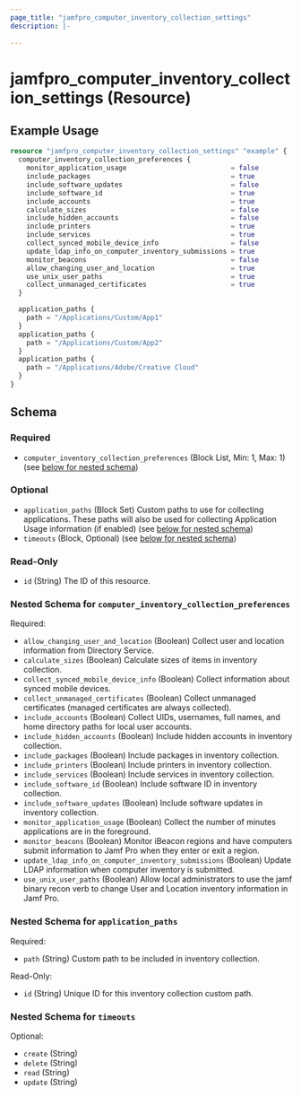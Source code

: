 ```yaml
---
page_title: "jamfpro_computer_inventory_collection_settings"
description: |-
  
---
```


# jamfpro_computer_inventory_collection_settings (Resource)


## Example Usage
```terraform
resource "jamfpro_computer_inventory_collection_settings" "example" {
  computer_inventory_collection_preferences {
    monitor_application_usage                          = false
    include_packages                                   = true
    include_software_updates                           = false
    include_software_id                                = true
    include_accounts                                   = true
    calculate_sizes                                    = false
    include_hidden_accounts                            = false
    include_printers                                   = true
    include_services                                   = true
    collect_synced_mobile_device_info                  = false
    update_ldap_info_on_computer_inventory_submissions = true
    monitor_beacons                                    = false
    allow_changing_user_and_location                   = true
    use_unix_user_paths                                = true
    collect_unmanaged_certificates                     = true
  }

  application_paths {
    path = "/Applications/Custom/App1"
  }
  application_paths {
    path = "/Applications/Custom/App2"
  }
  application_paths {
    path = "/Applications/Adobe/Creative Cloud"
  }
}
```

<!-- schema generated by tfplugindocs -->
## Schema

### Required

- `computer_inventory_collection_preferences` (Block List, Min: 1, Max: 1) (see [below for nested schema](#nestedblock--computer_inventory_collection_preferences))

### Optional

- `application_paths` (Block Set) Custom paths to use for collecting applications. These paths will also be used for collecting Application Usage information (if enabled) (see [below for nested schema](#nestedblock--application_paths))
- `timeouts` (Block, Optional) (see [below for nested schema](#nestedblock--timeouts))

### Read-Only

- `id` (String) The ID of this resource.

<a id="nestedblock--computer_inventory_collection_preferences"></a>
### Nested Schema for `computer_inventory_collection_preferences`

Required:

- `allow_changing_user_and_location` (Boolean) Collect user and location information from Directory Service.
- `calculate_sizes` (Boolean) Calculate sizes of items in inventory collection.
- `collect_synced_mobile_device_info` (Boolean) Collect information about synced mobile devices.
- `collect_unmanaged_certificates` (Boolean) Collect unmanaged certificates (managed certificates are always collected).
- `include_accounts` (Boolean) Collect UIDs, usernames, full names, and home directory paths for local user accounts.
- `include_hidden_accounts` (Boolean) Include hidden accounts in inventory collection.
- `include_packages` (Boolean) Include packages in inventory collection.
- `include_printers` (Boolean) Include printers in inventory collection.
- `include_services` (Boolean) Include services in inventory collection.
- `include_software_id` (Boolean) Include software ID in inventory collection.
- `include_software_updates` (Boolean) Include software updates in inventory collection.
- `monitor_application_usage` (Boolean) Collect the number of minutes applications are in the foreground.
- `monitor_beacons` (Boolean) Monitor iBeacon regions and have computers submit information to Jamf Pro when they enter or exit a region.
- `update_ldap_info_on_computer_inventory_submissions` (Boolean) Update LDAP information when computer inventory is submitted.
- `use_unix_user_paths` (Boolean) Allow local administrators to use the jamf binary recon verb to change User and Location inventory information in Jamf Pro.


<a id="nestedblock--application_paths"></a>
### Nested Schema for `application_paths`

Required:

- `path` (String) Custom path to be included in inventory collection.

Read-Only:

- `id` (String) Unique ID for this inventory collection custom path.


<a id="nestedblock--timeouts"></a>
### Nested Schema for `timeouts`

Optional:

- `create` (String)
- `delete` (String)
- `read` (String)
- `update` (String)